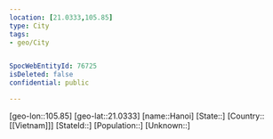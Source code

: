 ```yaml
---
location: [21.0333,105.85]
type: City
tags:
- geo/City


SpocWebEntityId: 76725
isDeleted: false
confidential: public

---
```

[geo-lon::105.85]
[geo-lat::21.0333]
[name::Hanoi]
[State::]
[Country::[[Vietnam]]]
[StateId::]
[Population::]
[Unknown::]

